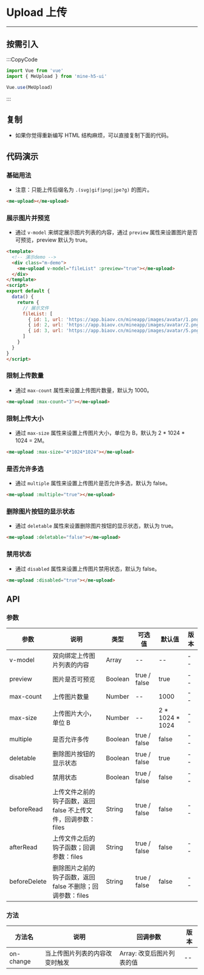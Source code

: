 # Upload 上传

---

## 按需引入

:::CopyCode

```JavaScript
import Vue from 'vue'
import { MeUpload } from 'mine-h5-ui'

Vue.use(MeUpload)
```

:::

## 复制

- 如果你觉得重新编写 HTML 结构麻烦，可以直接复制下面的代码。

## 代码演示

### 基础用法

- 注意：只能上传后缀名为 `.(svg|gif|png|jpe?g)` 的图片。

```HTML
<me-upload></me-upload>
```

### 展示图片并预览

- 通过 `v-model` 来绑定展示图片列表的内容，通过 `preview` 属性来设置图片是否可预览，preview 默认为 true。

```HTML
<template>
  <!-- 演示demo -->
  <div class="m-demo">
    <me-upload v-model="fileList" :preview="true"></me-upload>
  </div>
</template>
<script>
export default {
  data() {
    return {
      // 展示文件
      fileList: [
        { id: 1, url: 'https://app.biaov.cn/mineapp/images/avatar/1.png' },
        { id: 2, url: 'https://app.biaov.cn/mineapp/images/avatar/2.png' },
        { id: 3, url: 'https://app.biaov.cn/mineapp/images/avatar/5.png' }
      ]
    }
  }
}
</script>
```

### 限制上传数量

- 通过 `max-count` 属性来设置上传图片数量，默认为 1000。

```HTML
<me-upload :max-count="3"></me-upload>
```

### 限制上传大小

- 通过 `max-size` 属性来设置上传图片大小，单位为 B，默认为 2 \* 1024 \* 1024 = 2M。

```HTML
<me-upload :max-size="4*1024*1024"></me-upload>
```

### 是否允许多选

- 通过 `multiple` 属性来设置上传图片是否允许多选，默认为 false。

```HTML
<me-upload :multiple="true"></me-upload>
```

### 删除图片按钮的显示状态

- 通过 `deletable` 属性来设置删除图片按钮的显示状态，默认为 true。

```HTML
<me-upload :deletable="false"></me-upload>
```

### 禁用状态

- 通过 `disabled` 属性来设置上传图片禁用状态，默认为 false。

```HTML
<me-upload :disabled="true"></me-upload>
```

## API

### 参数

| 参数         | 说明                                                           | 类型    | 可选值       | 默认值            | 版本 |
| ------------ | -------------------------------------------------------------- | ------- | ------------ | ----------------- | ---- |
| v-model      | 双向绑定上传图片列表的内容                                     | Array   | --           | --                | --   |
| preview      | 图片是否可预览                                                 | Boolean | true / false | true              | --   |
| max-count    | 上传图片数量                                                   | Number  | --           | 1000              | --   |
| max-size     | 上传图片大小，单位 B                                           | Number  | --           | 2 \* 1024 \* 1024 | --   |
| multiple     | 是否允许多传                                                   | Boolean | true / false | false             | --   |
| deletable    | 删除图片按钮的显示状态                                         | Boolean | true / false | true              | --   |
| disabled     | 禁用状态                                                       | Boolean | true / false | false             | --   |
| beforeRead   | 上传文件之前的钩子函数，返回 false 不上传文件，回调参数：files | String  | true / false | false             | --   |
| afterRead    | 上传文件之后的钩子函数；回调参数：files                        | String  | true / false | false             | --   |
| beforeDelete | 删除图片之前的钩子函数，返回 false 不删除；回调参数：files     | String  | true / false | false             | --   |

### 方法

| 方法名    | 说明                           | 回调参数                  | 版本 |
| --------- | ------------------------------ | ------------------------- | ---- |
| on-change | 当上传图片列表的内容改变时触发 | Array: 改变后图片列表的值 | --   |
